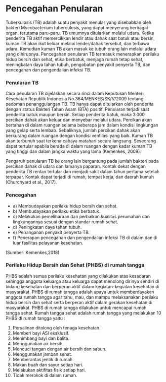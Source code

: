 # Pencegahan Penularan

Tuberkulosis (TB) adalah suatu penyakit menular yang disebabkan oleh bakteri Mycobacterium tuberculosis, yang dapat menyerang berbagai organ, terutama paru-paru. TB umumnya ditularkan melalui udara. Ketika penderita TB aktif memercikkan lendir atau dahak saat batuk atau bersin, kuman TB akan ikut keluar melalui lender/dahak tersebut, dan terbawa udara. Kemudian kuman TB akan masuk ke tubuh orang lain melalui udara yang dihirupnya. Pencegahan penularan TB termasuk menerapkan perilaku hidup bersih dan sehat, etika berbatuk, menjaga rumah tetap sehat, meningkatan daya tahan tubuh, pengobatan penyakit penyerta TB, dan pencegahan dan pengendalian infeksi TB.

### Penularan TB

Cara penularan TB dijelaskan secara rinci dalam Keputusan Menteri Kesehatan Republik Indonesia No.364/MENKES/SK/V/2009 tentang pedoman penanggulangan TB. TB hanya dapat ditularkan oleh penderita dengan status Bakteri Tahan Asam (BTA) positif. Penularan terjadi saat penderita batuk maupun bersin. Setiap penderita batuk, maka 3.000 percikan dahak akan keluar dan menyebar melalui udara. Percikan akan bertahan di dalam ruangan selama beberapa jam dalam kondisi lingkungan yang gelap serta lembab. Sebaliknya, jumlah percikan dahak akan berkurang dalam ruangan dengan kondisi ventilasi yang baik. Kuman TB akan terbunuh saat terkena cahaya matahari secara langsung. Seseorang dapat tertular apabila berada di dalam ruangan dengan kadar kuman TB yang tinggi dan dalam jangka waktu yang lama (Kemenkes, 2009).

Pengaruh penularan TB ke orang lain bergantung pada jumlah bakteri pada percikan dahak di udara dan lamanya paparan. Kontak dekat dengan penderita TB rentan tertular dan menjadi sakit dalam tahun pertama setelah terpapar. Kontak dapat terjadi di rumah, tempat kerja, dan daerah kumuh (Churchyard et al., 2017).

### Pencegahan

* a) Membudayakan perilaku hidup bersih dan sehat.
* b) Membudayakan perilaku etika berbatuk.
* c) Melakukan pemeliharaan dan perbaikan kualitas perumahan dan lingkungannya sesuai dengan standar rumah sehat.
* d) Peningkatan daya tahan tubuh.
* e) Penanganan penyakit penyerta TB.
* f) Penerapan pencegahan dan pengendalian infeksi TB di dalam dan di luar fasilitas pelayanan kesehatan.

(Sumber: Kemenkes,2018)

### Perilaku Hidup Bersih dan Sehat (PHBS) di rumah tangga

PHBS adalah semua perilaku kesehatan yang dilakukan atas kesadaran sehingga anggota keluarga atau keluarga dapat menolong dirinya sendiri di bidang kesehatan dan berperan aktif dalam kegiatan-kegiatan kesehatan di masyarakat. PHBS di rumah tangga adalah upaya untuk memberdayakan anggota rumah tangga agar tahu, mau, dan mampu melaksanakan perilaku hidup bersih dan sehat serta berperan aktif dalam gerakan kesehatan di masyarakat. PHBS di rumah tangga dilakukan untuk mencapai rumah tangga sehat.
Rumah tangga sehat adalah rumah tangga yang melakukan 10 PHBS di rumah tangga yaitu :
1. Persalinan ditolong oleh tenaga kesehatan.
2. Memberi bayi ASI eksklusif.
3. Menimbang bayi dan balita.
4. Menggunakan air bersih.
5. Mencuci tangan dengan air bersih dan sabun.
6. Menggunakan jamban sehat.
7. Memberantas jentik di rumah.
8. Makan buah dan sayur setiap hari.
9. Melakukan aktifitas fisik setiap hari.
10. Tidak merokok di dalam rumah.
